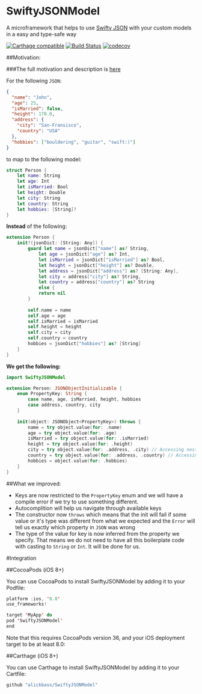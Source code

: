 # SwiftyJSONModel
A microframework that helps to use [Swifty JSON](https://github.com/SwiftyJSON/SwiftyJSON) with your custom models in a easy and type-safe way

[![Carthage compatible](https://img.shields.io/badge/Carthage-compatible-4BC51D.svg?style=flat)](https://github.com/Carthage/Carthage) 
[![Build Status](https://travis-ci.org/alickbass/SwiftyJSONModel.svg?branch=master)](https://travis-ci.org/alickbass/SwiftyJSONModel)
[![codecov](https://codecov.io/gh/alickbass/SwiftyJSONModel/branch/master/graph/badge.svg)](https://codecov.io/gh/alickbass/SwiftyJSONModel)

##Motivation:

###The full motivation and description is [here](https://gist.github.com/alickbass/b0683c175d6078d2a3bdb4ca005f56da)

For the following `JSON`:

```json
{
  "name": "John",
  "age": 25,
  "isMarried": false,
  "height": 170.0,
  "address": {
  	"city": "San-Fransisco",
  	"country": "USA"
  },
  "hobbies": ["bouldering", "guitar", "swift:)"]
}
```

to map to the following model:

```swift
struct Person {
    let name: String
    let age: Int
    let isMarried: Bool
    let height: Double
    let city: String
    let country: String
    let hobbies: [String]?
}
```

**Instead** of the following:

```swift
extension Person {
    init?(jsonDict: [String: Any]) {
        guard let name = jsonDict["name"] as? String,
            let age = jsonDict["age"] as? Int,
            let isMarried = jsonDict["isMarried"] as? Bool,
            let height = jsonDict["height"] as? Double,
            let address = jsonDict["address"] as? [String: Any],
            let city = address["city"] as? String,
            let country = address["country"] as? String
            else {
            return nil
        }
        
        self.name = name
        self.age = age
        self.isMarried = isMarried
        self.height = height
        self.city = city
        self.country = country
        hobbies = jsonDict["hobbies"] as? [String]
    }
}
```

**We get the following:**

```swift
import SwiftyJSONModel

extension Person: JSONObjectInitializable {
    enum PropertyKey: String {
        case name, age, isMarried, height, hobbies
        case address, country, city
    }
    
    init(object: JSONObject<PropertyKey>) throws {
        name = try object.value(for: .name)
        age = try object.value(for: .age)
        isMarried = try object.value(for: .isMarried)
        height = try object.value(for: .height)
        city = try object.value(for: .address, .city) // Accessing nested json
        country = try object.value(for: .address, .country) // Accessing nested json
        hobbies = object.value(for: .hobbies)
    }
}
```

##What we improved:
* Keys are now restricted to the `PropertyKey` enum and we will have a compile error if we try to use something different.
* Autocomplition will help us navigate through available keys
* The constructor now `throws` which means that the init will fail if some value or it's type was different from what we expected and the `Error` will tell us exactly which property in `JSON` was wrong
* The type of the value for key is now inferred from the property we specify. That means we do not need to have all this boilerplate code with casting to `String` or `Int`. It will be done for us.

#Integration

##CocoaPods (iOS 8+)

You can use CocoaPods to install SwiftyJSONModel by adding it to your Podfile:

```swift
platform :ios, '8.0'
use_frameworks!

target 'MyApp' do
pod 'SwiftyJSONModel'
end
```

Note that this requires CocoaPods version 36, and your iOS deployment target to be at least 8.0:

##Carthage (iOS 8+)

You can use Carthage to install SwiftyJSONModel by adding it to your Cartfile:

```swift
github "alickbass/SwiftyJSONModel"
```

